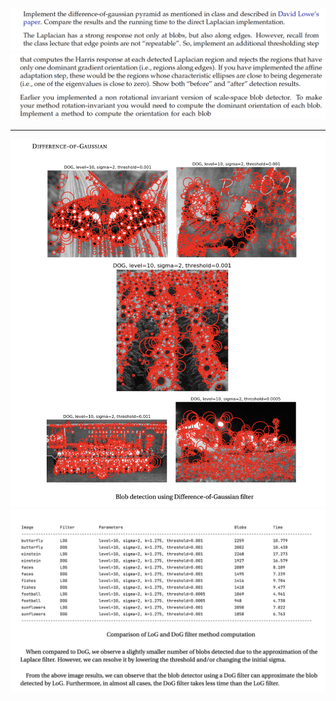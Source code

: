 ![Question 1](https://github.com/ykamoji/adanced-blob-detection/blob/main/img_refs/question_1.png?raw=true)
![Question 2](https://github.com/ykamoji/adanced-blob-detection/blob/main/img_refs/question_2.png?raw=true)

<hr/>

![DOG 1](https://github.com/ykamoji/adanced-blob-detection/blob/main/img_refs/dog.png?raw=true)
![DOG Analysis](https://github.com/ykamoji/adanced-blob-detection/blob/main/img_refs/dog_analysis.png?raw=true)

